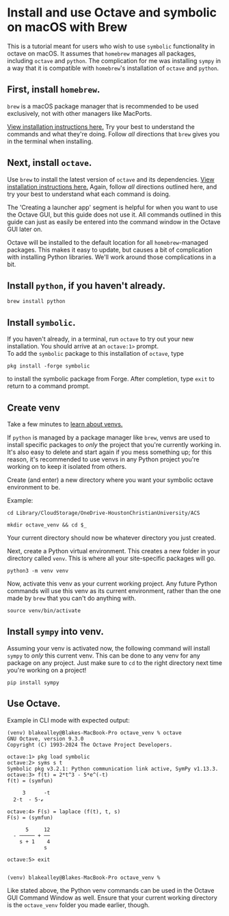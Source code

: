 # Install and use Octave and symbolic on macOS with Brew
This is a tutorial meant for users who wish to use `symbolic` functionality in octave on macOS. It assumes that `homebrew` manages all packages, including `octave` and `python`. The complication for me was installing `sympy` in a way that it is compatible with `homebrew`'s installation of `octave` and `python`.
## First, install `homebrew`.
`brew` is a macOS package manager that is recommended to be used exclusively, not with other managers like MacPorts.

[View installation instructions here.](https://brew.sh/) Try your best to understand the commands and what they're doing. Follow *all* directions that `brew` gives you in the terminal when installing.
## Next, install `octave`.
Use `brew` to install the latest version of `octave` and its dependencies. [View installation instructions here.](https://wiki.octave.org/Octave_for_macOS) Again, follow *all* directions outlined here, and try your best to understand what each command is doing.

The 'Creating a launcher app' segment is helpful for when you want to use the Octave GUI, but this guide does not use it. All commands outlined in this guide can just as easily be entered into the command window in the Octave GUI later on.

Octave will be installed to the default location for all `homebrew`-managed packages. This makes it easy to update, but causes a bit of complication with installing Python libraries. We'll work around those complications in a bit.

## Install `python`, if you haven't already.
```
brew install python
```

## Install `symbolic`.
If you haven't already, in a terminal, run `octave` to try out your new installation. You should arrive at an `octave:1>` prompt.  
To add the `symbolic` package to this installation of `octave`, type
```
pkg install -forge symbolic
```
to install the symbolic package from Forge. After completion, type `exit` to return to a command prompt.
## Create venv
Take a few minutes to [learn about venvs.](https://docs.python.org/3/library/venv.html)

If `python` is managed by a package manager like `brew`, venvs are used to install specific packages to *only* the project that you're currently working in. It's also easy to delete and start again if you mess something up; for this reason, it's recommended to use venvs in any Python project you're working on to keep it isolated from others.

Create (and enter) a new directory where you want your symbolic octave environment to be.  

Example:  
```
cd Library/CloudStorage/OneDrive-HoustonChristianUniversity/ACS
```
```
mkdir octave_venv && cd $_
```
Your current directory should now be whatever directory you just created.

Next, create a Python virtual environment. This creates a new folder in your directory called `venv`. This is where all your site-specific packages will go.  
```
python3 -m venv venv
```
Now, activate this venv as your current working project. Any future Python commands will use this venv as its current environment, rather than the one made by `brew` that you can't do anything with.
```
source venv/bin/activate
```
## Install `sympy` into venv.
Assuming your venv is activated now, the following command will install `sympy` to *only* this current venv. This can be done to any venv for any package on any project. Just make sure to `cd` to the right directory next time you're working on a project!
```
pip install sympy
```
## Use Octave.  
Example in CLI mode with expected output:
```
(venv) blakealley@Blakes-MacBook-Pro octave_venv % octave
GNU Octave, version 9.3.0
Copyright (C) 1993-2024 The Octave Project Developers.

octave:1> pkg load symbolic
octave:2> syms s t
Symbolic pkg v3.2.1: Python communication link active, SymPy v1.13.3.
octave:3> f(t) = 2*t^3 - 5*e^(-t) 
f(t) = (symfun)

     3      -t
  2⋅t  - 5⋅ℯ  

octave:4> F(s) = laplace (f(t), t, s)
F(s) = (symfun)

      5     12
  - ───── + ──
    s + 1    4
            s 

octave:5> exit


(venv) blakealley@Blakes-MacBook-Pro octave_venv % 
```

Like stated above, the Python venv commands can be used in the Octave GUI Command Window as well. Ensure that your current working directory is the `octave_venv` folder you made earlier, though.

